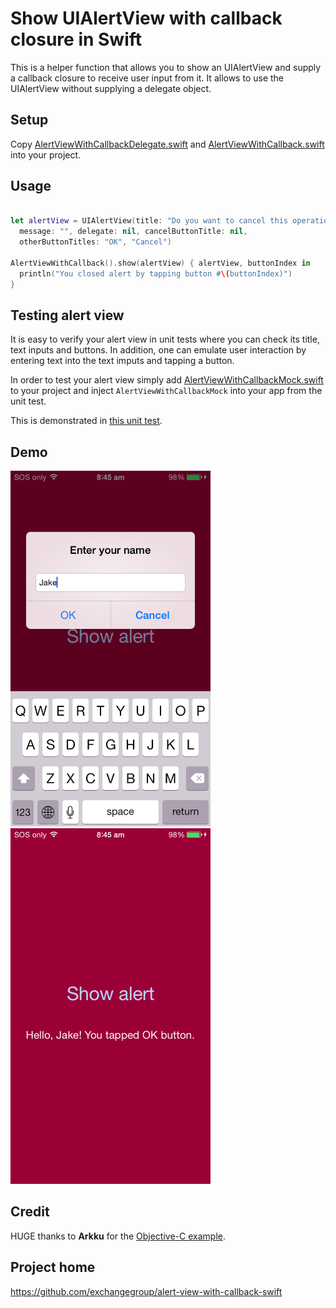 # Show UIAlertView with callback closure in Swift

This is a helper function that allows you to show an UIAlertView and supply a callback
closure to receive user input from it. It allows to use the UIAlertView without supplying
a delegate object.

## Setup

Copy [AlertViewWithCallbackDelegate.swift](https://raw.githubusercontent.com/exchangegroup/alert-view-with-callback-swift/master/AlertViewWithCallback/AlertViewWithCallbackDelegate.swift) and [AlertViewWithCallback.swift](https://raw.githubusercontent.com/exchangegroup/alert-view-with-callback-swift/master/AlertViewWithCallback/AlertViewWithCallback.swift) into your project.

## Usage

```Swift

let alertView = UIAlertView(title: "Do you want to cancel this operation?",
  message: "", delegate: nil, cancelButtonTitle: nil,
  otherButtonTitles: "OK", "Cancel")

AlertViewWithCallback().show(alertView) { alertView, buttonIndex in
  println("You closed alert by tapping button #\(buttonIndex)")
}
```

## Testing alert view

It is easy to verify your alert view  in unit tests where you can check its title, text inputs and buttons. In addition, one can emulate user interaction by entering text into the text imputs and tapping a button.

In order to test your alert view simply add [AlertViewWithCallbackMock.swift](https://raw.githubusercontent.com/exchangegroup/alert-view-with-callback-swift/master/AlertViewWithCallback/AlertViewWithCallbackMock.swift) to your project and inject `AlertViewWithCallbackMock` into your app from the unit test.

This is demonstrated in [this unit test](https://raw.githubusercontent.com/exchangegroup/alert-view-with-callback-swift/master/AlertViewWithCallbackTests/AlertViewWithCallbackTests.swift).

## Demo

<img src='https://raw.githubusercontent.com/exchangegroup/alert-view-with-callback-swift/master/graphics/uialertview_with_callback_swift_1.png' width='320'>
<img src='https://raw.githubusercontent.com/exchangegroup/alert-view-with-callback-swift/master/graphics/uialertview_with_callback_swift_2.png' width='320'>

## Credit

HUGE thanks to **Arkku** for the [Objective-C example](http://stackoverflow.com/a/9662147/297131).

## Project home

https://github.com/exchangegroup/alert-view-with-callback-swift
